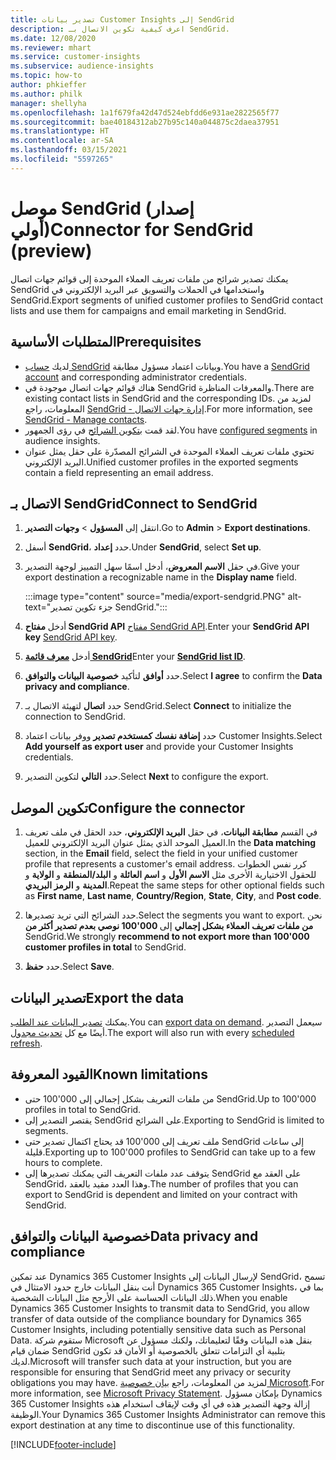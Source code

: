 ```yaml
---
title: تصدير بيانات Customer Insights إلى SendGrid
description: اعرف كيفية تكوين الاتصال بـ SendGrid.
ms.date: 12/08/2020
ms.reviewer: mhart
ms.service: customer-insights
ms.subservice: audience-insights
ms.topic: how-to
author: phkieffer
ms.author: philk
manager: shellyha
ms.openlocfilehash: 1a1f679fa42d47d524ebfdd6e931ae2822565f77
ms.sourcegitcommit: bae40184312ab27b95c140a044875c2daea37951
ms.translationtype: HT
ms.contentlocale: ar-SA
ms.lasthandoff: 03/15/2021
ms.locfileid: "5597265"
---
```

# <a name="connector-for-sendgrid-preview"></a><span data-ttu-id="932fa-103">موصل SendGrid (إصدار أولي)</span><span class="sxs-lookup"><span data-stu-id="932fa-103">Connector for SendGrid (preview)</span></span>

<span data-ttu-id="932fa-104">يمكنك تصدير شرائح من ملفات تعريف العملاء الموحدة‬ إلى قوائم جهات اتصال SendGrid واستخدامها في الحملات والتسويق عبر البريد الإلكتروني في SendGrid.</span><span class="sxs-lookup"><span data-stu-id="932fa-104">Export segments of unified customer profiles to SendGrid contact lists and use them for campaigns and email marketing in SendGrid.</span></span> 

## <a name="prerequisites"></a><span data-ttu-id="932fa-105">المتطلبات الأساسية</span><span class="sxs-lookup"><span data-stu-id="932fa-105">Prerequisites</span></span>

-   <span data-ttu-id="932fa-106">لديك [حساب SendGrid](https://sendgrid.com/) وبيانات اعتماد مسؤول مطابقة.</span><span class="sxs-lookup"><span data-stu-id="932fa-106">You have a [SendGrid account](https://sendgrid.com/) and corresponding administrator credentials.</span></span>
-   <span data-ttu-id="932fa-107">هناك قوائم جهات اتصال موجودة في SendGrid والمعرفات المناظرة.</span><span class="sxs-lookup"><span data-stu-id="932fa-107">There are existing contact lists in SendGrid and the corresponding IDs.</span></span> <span data-ttu-id="932fa-108">لمزيد من المعلومات، راجع [SendGrid - إدارة جهات الاتصال‎](https://sendgrid.com/docs/ui/managing-contacts/create-and-manage-contacts/#manage-contacts).</span><span class="sxs-lookup"><span data-stu-id="932fa-108">For more information, see [SendGrid - Manage contacts](https://sendgrid.com/docs/ui/managing-contacts/create-and-manage-contacts/#manage-contacts).</span></span>
-   <span data-ttu-id="932fa-109">لقد قمت [بتكوين الشرائح](segments.md) في رؤى الجمهور.</span><span class="sxs-lookup"><span data-stu-id="932fa-109">You have [configured segments](segments.md) in audience insights.</span></span>
-   <span data-ttu-id="932fa-110">تحتوي ملفات تعريف العملاء الموحدة في الشرائح المصدّرة على حقل يمثل عنوان البريد الإلكتروني.</span><span class="sxs-lookup"><span data-stu-id="932fa-110">Unified customer profiles in the exported segments contain a field representing an email address.</span></span>

## <a name="connect-to-sendgrid"></a><span data-ttu-id="932fa-111">الاتصال بـ SendGrid</span><span class="sxs-lookup"><span data-stu-id="932fa-111">Connect to SendGrid</span></span>

1. <span data-ttu-id="932fa-112">انتقل إلى **المسؤول** > **وجهات التصدير**.</span><span class="sxs-lookup"><span data-stu-id="932fa-112">Go to **Admin** > **Export destinations**.</span></span>

1. <span data-ttu-id="932fa-113">أسفل **SendGrid**، حدد **إعداد**.</span><span class="sxs-lookup"><span data-stu-id="932fa-113">Under **SendGrid**, select **Set up**.</span></span>

1. <span data-ttu-id="932fa-114">في حقل **الاسم المعروض**، أدخل اسمًا سهل التمييز لوجهة التصدير.</span><span class="sxs-lookup"><span data-stu-id="932fa-114">Give your export destination a recognizable name in the **Display name** field.</span></span>

   :::image type="content" source="media/export-sendgrid.PNG" alt-text="جزء تكوين تصدير SendGrid.":::

1. <span data-ttu-id="932fa-116">أدخل **مفتاح SendGrid API** [مفتاح SendGrid API](https://sendgrid.com/docs/ui/account-and-settings/api-keys/).</span><span class="sxs-lookup"><span data-stu-id="932fa-116">Enter your **SendGrid API key** [SendGrid API key](https://sendgrid.com/docs/ui/account-and-settings/api-keys/).</span></span>

1. <span data-ttu-id="932fa-117">أدخل **[معرف قائمة SendGrid](https://sendgrid.com/docs/ui/managing-contacts/create-and-manage-contacts/#manage-contacts)**</span><span class="sxs-lookup"><span data-stu-id="932fa-117">Enter your **[SendGrid list ID](https://sendgrid.com/docs/ui/managing-contacts/create-and-manage-contacts/#manage-contacts)**.</span></span>

1. <span data-ttu-id="932fa-118">حدد **أوافق** لتأكيد **خصوصية البيانات والتوافق‬**.</span><span class="sxs-lookup"><span data-stu-id="932fa-118">Select **I agree** to confirm the **Data privacy and compliance**.</span></span>

1. <span data-ttu-id="932fa-119">حدد **اتصال** لتهيئة الاتصال بـ SendGrid.</span><span class="sxs-lookup"><span data-stu-id="932fa-119">Select **Connect** to initialize the connection to SendGrid.</span></span>

1. <span data-ttu-id="932fa-120">حدد **إضافة نفسك كمستخدم تصدير** ووفر بيانات اعتماد Customer Insights.</span><span class="sxs-lookup"><span data-stu-id="932fa-120">Select **Add yourself as export user** and provide your Customer Insights credentials.</span></span>

1. <span data-ttu-id="932fa-121">حدد **التالي** لتكوين التصدير.</span><span class="sxs-lookup"><span data-stu-id="932fa-121">Select **Next** to configure the export.</span></span>

## <a name="configure-the-connector"></a><span data-ttu-id="932fa-122">تكوين الموصل</span><span class="sxs-lookup"><span data-stu-id="932fa-122">Configure the connector</span></span>

1. <span data-ttu-id="932fa-123">في القسم **مطابقة البيانات**، في حقل **البريد الإلكتروني**، حدد الحقل في ملف تعريف العميل الموحد الذي يمثل عنوان البريد الإلكتروني للعميل.</span><span class="sxs-lookup"><span data-stu-id="932fa-123">In the **Data matching** section, in the **Email** field, select the field in your unified customer profile that represents a customer's email address.</span></span> <span data-ttu-id="932fa-124">كرر نفس الخطوات للحقول الاختيارية الأخرى مثل **الاسم الأول** و **اسم العائلة** و **البلد/المنطقة** و **الولاية** و **المدينة** و **الرمز البريدي**.</span><span class="sxs-lookup"><span data-stu-id="932fa-124">Repeat the same steps for other optional fields such as **First name**, **Last name**, **Country/Region**, **State**, **City**, and **Post code**.</span></span>

1. <span data-ttu-id="932fa-125">حدد الشرائح التي تريد تصديرها.</span><span class="sxs-lookup"><span data-stu-id="932fa-125">Select the segments you want to export.</span></span> <span data-ttu-id="932fa-126">نحن **نوصي بعدم تصدير أكثر من ‎100'000 من ملفات تعريف العملاء بشكل إجمالي** إلى SendGrid.</span><span class="sxs-lookup"><span data-stu-id="932fa-126">We strongly **recommend to not export more than 100'000 customer profiles in total** to SendGrid.</span></span> 

1. <span data-ttu-id="932fa-127">حدد **حفظ**.</span><span class="sxs-lookup"><span data-stu-id="932fa-127">Select **Save**.</span></span>

## <a name="export-the-data"></a><span data-ttu-id="932fa-128">تصدير البيانات</span><span class="sxs-lookup"><span data-stu-id="932fa-128">Export the data</span></span>

<span data-ttu-id="932fa-129">يمكنك [تصدير البيانات عند الطلب](export-destinations.md).</span><span class="sxs-lookup"><span data-stu-id="932fa-129">You can [export data on demand](export-destinations.md).</span></span> <span data-ttu-id="932fa-130">سيعمل التصدير أيضًا مع كل [تحديث مجدول](system.md#schedule-tab).</span><span class="sxs-lookup"><span data-stu-id="932fa-130">The export will also run with every [scheduled refresh](system.md#schedule-tab).</span></span>

## <a name="known-limitations"></a><span data-ttu-id="932fa-131">القيود المعروفة</span><span class="sxs-lookup"><span data-stu-id="932fa-131">Known limitations</span></span>

- <span data-ttu-id="932fa-132">حتى ‎100'000 من ملفات التعريف بشكل إجمالي إلى SendGrid.</span><span class="sxs-lookup"><span data-stu-id="932fa-132">Up to 100'000 profiles in total to SendGrid.</span></span>
- <span data-ttu-id="932fa-133">يقتصر التصدير إلى SendGrid على الشرائح.</span><span class="sxs-lookup"><span data-stu-id="932fa-133">Exporting to SendGrid is limited to segments.</span></span>
- <span data-ttu-id="932fa-134">قد يحتاج اكتمال تصدير حتى ‎100'000 ملف تعريف إلى SendGrid إلى ساعات قليلة.</span><span class="sxs-lookup"><span data-stu-id="932fa-134">Exporting up to 100'000 profiles to SendGrid can take up to a few hours to complete.</span></span> 
- <span data-ttu-id="932fa-135">يتوقف عدد ملفات التعريف التي يمكنك تصديرها إلى SendGrid على العقد مع SendGrid، وهذا العدد مقيد بالعقد.</span><span class="sxs-lookup"><span data-stu-id="932fa-135">The number of profiles that you can export to SendGrid is dependent and limited on your contract with SendGrid.</span></span>

## <a name="data-privacy-and-compliance"></a><span data-ttu-id="932fa-136">خصوصية البيانات والتوافق</span><span class="sxs-lookup"><span data-stu-id="932fa-136">Data privacy and compliance</span></span>

<span data-ttu-id="932fa-137">عند تمكين Dynamics 365 Customer Insights لإرسال البيانات إلى SendGrid، تسمح أنت بنقل البيانات خارج حدود الامتثال في Dynamics 365 Customer Insights، بما في ذلك البيانات الحساسة على الأرجح مثل البيانات الشخصية.</span><span class="sxs-lookup"><span data-stu-id="932fa-137">When you enable Dynamics 365 Customer Insights to transmit data to SendGrid, you allow transfer of data outside of the compliance boundary for Dynamics 365 Customer Insights, including potentially sensitive data such as Personal Data.</span></span> <span data-ttu-id="932fa-138">ستقوم شركة Microsoft بنقل هذه البيانات وفقًا لتعليماتك، ولكنك مسؤول عن ضمان قيام SendGrid بتلبية أي التزامات تتعلق بالخصوصية أو الأمان قد تكون لديك.</span><span class="sxs-lookup"><span data-stu-id="932fa-138">Microsoft will transfer such data at your instruction, but you are responsible for ensuring that SendGrid meet any privacy or security obligations you may have.</span></span> <span data-ttu-id="932fa-139">لمزيد من المعلومات، راجع [بيان خصوصية Microsoft](https://go.microsoft.com/fwlink/?linkid=396732).</span><span class="sxs-lookup"><span data-stu-id="932fa-139">For more information, see [Microsoft Privacy Statement](https://go.microsoft.com/fwlink/?linkid=396732).</span></span>
<span data-ttu-id="932fa-140">بإمكان مسؤول Dynamics 365 Customer Insights إزالة وجهة التصدير هذه في أي وقت لإيقاف استخدام هذه الوظيفة.</span><span class="sxs-lookup"><span data-stu-id="932fa-140">Your Dynamics 365 Customer Insights Administrator can remove this export destination at any time to discontinue use of this functionality.</span></span>


[!INCLUDE[footer-include](../includes/footer-banner.md)]
